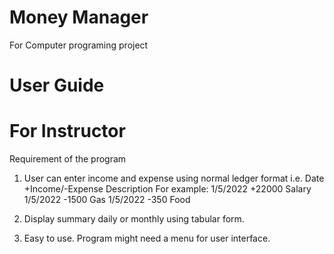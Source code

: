 # Money Manager

For Computer programing project 



# User Guide 



# For Instructor 

Requirement of the program 
1. User can enter income and expense using normal ledger format i.e.
Date +Income/-Expense Description
For example:
1/5/2022 +22000 Salary <ENTER>
1/5/2022 -1500 Gas <ENTER>
1/5/2022 -350 Food <ENTER>

2. Display summary daily or monthly using tabular form.
3. Easy to use. Program might need a menu for user interface.

